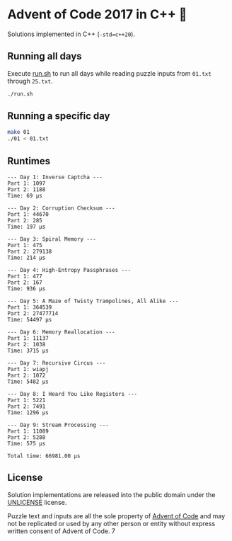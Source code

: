 # Advent of Code 2017 in C++ 🎄

Solutions implemented in C++ (`-std=c++20`).

## Running all days

Execute [run.sh](run.sh) to run all days while reading puzzle inputs from `01.txt` through `25.txt`.

```sh
./run.sh
```

## Running a specific day

```sh
make 01
./01 < 01.txt
```

## Runtimes

```
--- Day 1: Inverse Captcha ---
Part 1: 1097
Part 2: 1188
Time: 69 μs

--- Day 2: Corruption Checksum ---
Part 1: 44670
Part 2: 285
Time: 197 μs

--- Day 3: Spiral Memory ---
Part 1: 475
Part 2: 279138
Time: 214 μs

--- Day 4: High-Entropy Passphrases ---
Part 1: 477
Part 2: 167
Time: 936 μs

--- Day 5: A Maze of Twisty Trampolines, All Alike ---
Part 1: 364539
Part 2: 27477714
Time: 54497 μs

--- Day 6: Memory Reallocation ---
Part 1: 11137
Part 2: 1038
Time: 3715 μs

--- Day 7: Recursive Circus ---
Part 1: wiapj
Part 2: 1072
Time: 5482 μs

--- Day 8: I Heard You Like Registers ---
Part 1: 5221
Part 2: 7491
Time: 1296 μs

--- Day 9: Stream Processing ---
Part 1: 11089
Part 2: 5288
Time: 575 μs

Total time: 66981.00 μs
```

## License

Solution implementations are released into the public domain under the [UNLICENSE](/UNLICENSE) license.

Puzzle text and inputs are all the sole property of [Advent of Code](https://adventofcode.com/) and may not be replicated or used by any other person or entity without express written consent of Advent of Code.
7
